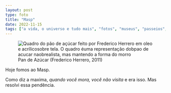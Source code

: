 ```yaml
---
layout: post
type: foto
title: "Masp"
date: 2022-11-15
tags: ["a vida, o universo e tudo mais", "fotos", "museus", "passeios", "pandemia"]
---
```

<figure class="gallery">
    <img src="{{ site.baseurl }}/assets/fotos/2022/11/20221115_125904.jpg" alt="Quadro do pão de açúcar feito por Frederico Herrero em oleo e acrílicosobre tela. O quadro éuma representação dobpao de acucar naobrealista, mas mantendo a forma do morro" title="Quadro Pan de Azúcar (Frederico Herrero">
<figcaption>Pan de Azúcar (Frederico Herrero, 2011)</figcaption>
</figure>
Hoje fomos ao Masp.  

Como diz a maxima, *quando você mora, você não visita* e era isso. Mas resolvi essa pendência.